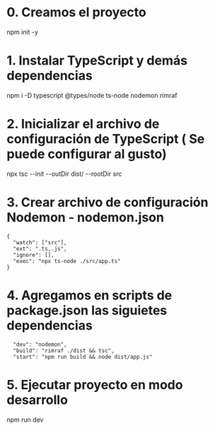 
# 0. Creamos el proyecto

npm init -y

# 1. Instalar TypeScript y demás dependencias

npm i -D typescript @types/node ts-node nodemon rimraf

# 2. Inicializar el archivo de configuración de TypeScript ( Se puede configurar al gusto)
npx tsc --init --outDir dist/ --rootDir src

# 3. Crear archivo de configuración Nodemon - nodemon.json
```
{
  "watch": ["src"],
  "ext": ".ts,.js",
  "ignore": [],
  "exec": "npx ts-node ./src/app.ts"
}
```
# 4. Agregamos en scripts de package.json las siguietes dependencias
```
  "dev": "nodemon",
  "build": "rimraf ./dist && tsc",
  "start": "npm run build && node dist/app.js"
```

# 5. Ejecutar proyecto en modo desarrollo
npm run dev
